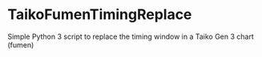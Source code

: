 # TaikoFumenTimingReplace
Simple Python 3 script to replace the timing window in a Taiko Gen 3 chart (fumen)
